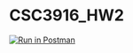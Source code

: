 # CSC3916_HW2
[![Run in Postman](https://run.pstmn.io/button.svg)](https://app.getpostman.com/run-collection/1a37b439d1f53cd66415)
